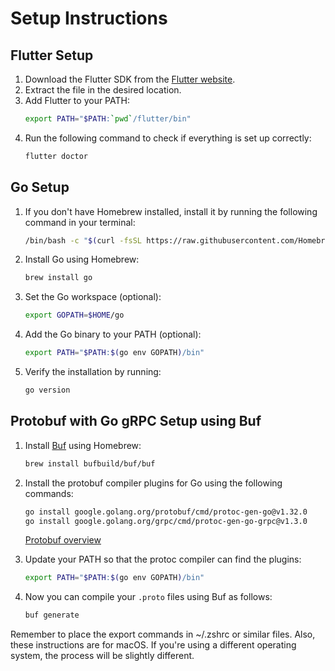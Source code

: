 # Setup Instructions

## Flutter Setup

1. Download the Flutter SDK from the [Flutter website](https://flutter.dev/docs/get-started/install).
2. Extract the file in the desired location.
3. Add Flutter to your PATH:
    ```bash
    export PATH="$PATH:`pwd`/flutter/bin"
    ```
4. Run the following command to check if everything is set up correctly:
    ```bash
    flutter doctor
    ```

## Go Setup

1. If you don't have Homebrew installed, install it by running the following command in your terminal:
    ```bash
    /bin/bash -c "$(curl -fsSL https://raw.githubusercontent.com/Homebrew/install/HEAD/install.sh)"
    ```
2. Install Go using Homebrew:
    ```bash
    brew install go
    ```
3. Set the Go workspace (optional):
    ```bash
    export GOPATH=$HOME/go
    ```
4. Add the Go binary to your PATH (optional):
    ```bash
    export PATH="$PATH:$(go env GOPATH)/bin"
    ```
5. Verify the installation by running:
    ```bash
    go version
    ```


## Protobuf with Go gRPC Setup using Buf

1. Install [Buf](https://buf.build/docs/ecosystem-overview) using Homebrew:
    ```bash
    brew install bufbuild/buf/buf
    ```

2. Install the protobuf compiler plugins for Go using the following commands:
    ```bash
    go install google.golang.org/protobuf/cmd/protoc-gen-go@v1.32.0
    go install google.golang.org/grpc/cmd/protoc-gen-go-grpc@v1.3.0
    ```

    [Protobuf overview](https://protobuf.dev/overview/)


3. Update your PATH so that the protoc compiler can find the plugins:
    ```bash
    export PATH="$PATH:$(go env GOPATH)/bin"
    ```

4. Now you can compile your `.proto` files using Buf as follows:
    ```bash
    buf generate
    ```

Remember to place the export commands in ~/.zshrc or similar files. Also, these instructions are for macOS. If you're using a different operating system, the process will be slightly different.
